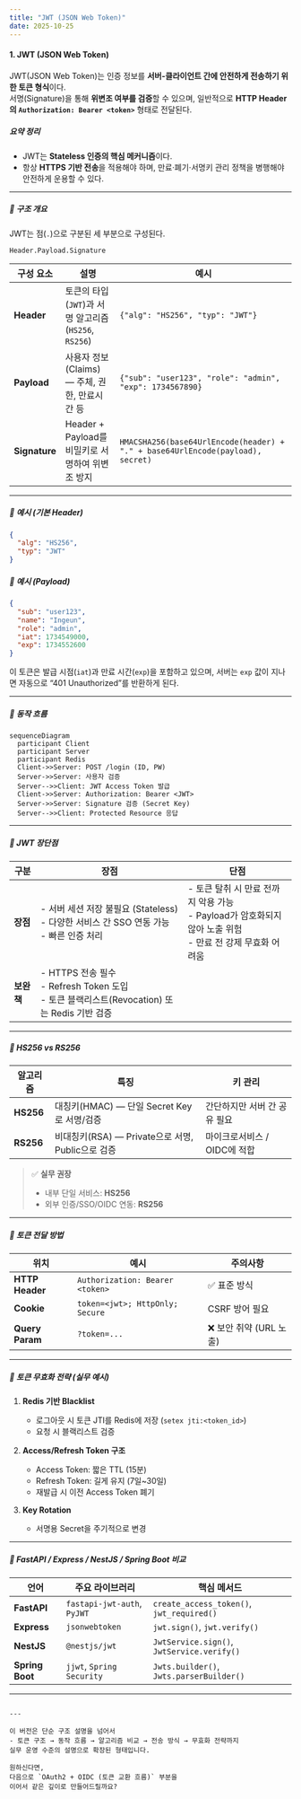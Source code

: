 ```yaml
---
title: "JWT (JSON Web Token)"
date: 2025-10-25
---
```


#### 1. JWT (JSON Web Token)

JWT(JSON Web Token)는 인증 정보를 **서버-클라이언트 간에 안전하게 전송하기 위한 토큰 형식**이다.  
서명(Signature)을 통해 **위변조 여부를 검증**할 수 있으며, 일반적으로 **HTTP Header의 `Authorization: Bearer <token>`** 형태로 전달된다.


#####  요약 정리

* JWT는 **Stateless 인증의 핵심 메커니즘**이다.
* 항상 **HTTPS 기반 전송**을 적용해야 하며,
  만료·폐기·서명키 관리 정책을 병행해야 안전하게 운용할 수 있다.

---

##### 🔹 구조 개요

JWT는 점(`.`)으로 구분된 세 부분으로 구성된다.

```
Header.Payload.Signature

```

| 구성 요소 | 설명 | 예시 |
|-----------|------|------|
| **Header** | 토큰의 타입(`JWT`)과 서명 알고리즘(`HS256`, `RS256`) | `{"alg": "HS256", "typ": "JWT"}` |
| **Payload** | 사용자 정보(Claims) — 주체, 권한, 만료시간 등 | `{"sub": "user123", "role": "admin", "exp": 1734567890}` |
| **Signature** | Header + Payload를 비밀키로 서명하여 위변조 방지 | `HMACSHA256(base64UrlEncode(header) + "." + base64UrlEncode(payload), secret)` |

---

##### 🔹 예시 (기본 Header)
```json
{
  "alg": "HS256",
  "typ": "JWT"
}
```

##### 🔹 예시 (Payload)

```json
{
  "sub": "user123",
  "name": "Ingeun",
  "role": "admin",
  "iat": 1734549000,
  "exp": 1734552600
}
```

이 토큰은 발급 시점(`iat`)과 만료 시간(`exp`)을 포함하고 있으며,
서버는 `exp` 값이 지나면 자동으로 “401 Unauthorized”를 반환하게 된다.

---

##### 🔹 동작 흐름

```mermaid
sequenceDiagram
  participant Client
  participant Server
  participant Redis
  Client->>Server: POST /login (ID, PW)
  Server->>Server: 사용자 검증
  Server-->>Client: JWT Access Token 발급
  Client->>Server: Authorization: Bearer <JWT>
  Server->>Server: Signature 검증 (Secret Key)
  Server-->>Client: Protected Resource 응답
```

---

##### 🔹 JWT 장단점

| 구분      | 장점                                                                           | 단점                                                                       |
| ------- | ---------------------------------------------------------------------------- | ------------------------------------------------------------------------ |
| **장점**  | - 서버 세션 저장 불필요 (Stateless)<br>- 다양한 서비스 간 SSO 연동 가능<br>- 빠른 인증 처리            | - 토큰 탈취 시 만료 전까지 악용 가능<br>- Payload가 암호화되지 않아 노출 위험<br>- 만료 전 강제 무효화 어려움 |
| **보완책** | - HTTPS 전송 필수<br>- Refresh Token 도입<br>- 토큰 블랙리스트(Revocation) 또는 Redis 기반 검증 |                                                                          |

---

##### 🔹 HS256 vs RS256

| 알고리즘      | 특징                                    | 키 관리               |
| --------- | ------------------------------------- | ------------------ |
| **HS256** | 대칭키(HMAC) — 단일 Secret Key로 서명/검증      | 간단하지만 서버 간 공유 필요   |
| **RS256** | 비대칭키(RSA) — Private으로 서명, Public으로 검증 | 마이크로서비스 / OIDC에 적합 |

> ✅ **실무 권장**
>
> * 내부 단일 서비스: **HS256**
> * 외부 인증/SSO/OIDC 연동: **RS256**

---

##### 🔹 토큰 전달 방법

| 위치              | 예시                              | 주의사항             |
| --------------- | ------------------------------- | ---------------- |
| **HTTP Header** | `Authorization: Bearer <token>` | ✅ 표준 방식          |
| **Cookie**      | `token=<jwt>; HttpOnly; Secure` | CSRF 방어 필요       |
| **Query Param** | `?token=...`                    | ❌ 보안 취약 (URL 노출) |

---

##### 🔹 토큰 무효화 전략 (실무 예시)

1. **Redis 기반 Blacklist**

   * 로그아웃 시 토큰 JTI를 Redis에 저장 (`setex jti:<token_id>`)
   * 요청 시 블랙리스트 검증
2. **Access/Refresh Token 구조**

   * Access Token: 짧은 TTL (15분)
   * Refresh Token: 길게 유지 (7일~30일)
   * 재발급 시 이전 Access Token 폐기
3. **Key Rotation**

   * 서명용 Secret을 주기적으로 변경

---

##### 🔹 FastAPI / Express / NestJS / Spring Boot 비교

| 언어              | 주요 라이브러리                    | 핵심 메서드                                     |
| --------------- | --------------------------- | ------------------------------------------ |
| **FastAPI**     | `fastapi-jwt-auth`, `PyJWT` | `create_access_token()`, `jwt_required()`  |
| **Express**     | `jsonwebtoken`              | `jwt.sign()`, `jwt.verify()`               |
| **NestJS**      | `@nestjs/jwt`               | `JwtService.sign()`, `JwtService.verify()` |
| **Spring Boot** | `jjwt`, `Spring Security`   | `Jwts.builder()`, `Jwts.parserBuilder()`   |

---



```

---

이 버전은 단순 구조 설명을 넘어서  
- 토큰 구조 → 동작 흐름 → 알고리즘 비교 → 전송 방식 → 무효화 전략까지  
실무 운영 수준의 설명으로 확장된 형태입니다.  

원하신다면,  
다음으로 `OAuth2 + OIDC (토큰 교환 흐름)` 부분을  
이어서 같은 깊이로 만들어드릴까요?
```
